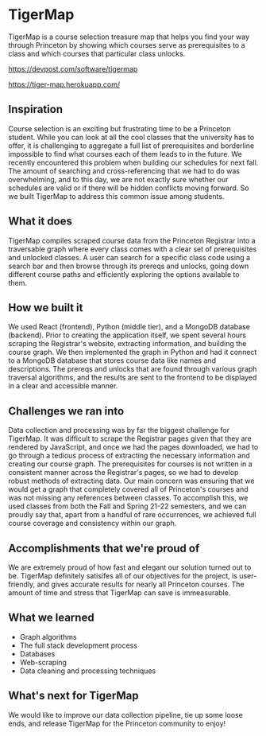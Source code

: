 # TigerMap
TigerMap is a course selection treasure map that helps you find your way through Princeton by showing which courses serve as prerequisites to a class and which courses that particular class unlocks.

https://devpost.com/software/tigermap

https://tiger-map.herokuapp.com/

## Inspiration
Course selection is an exciting but frustrating time to be a Princeton student. While you can look at all the cool classes that the university has to offer, it is challenging to aggregate a full list of prerequisites and borderline impossible to find what courses each of them leads to in the future. We recently encountered this problem when building our schedules for next fall. The amount of searching and cross-referencing that we had to do was overwhelming, and to this day, we are not exactly sure whether our schedules are valid or if there will be hidden conflicts moving forward. So we built TigerMap to address this common issue among students.

## What it does
TigerMap compiles scraped course data from the Princeton Registrar into a traversable graph where every class comes with a clear set of prerequisites and unlocked classes. A user can search for a specific class code using a search bar and then browse through its prereqs and unlocks, going down different course paths and efficiently exploring the options available to them.

## How we built it
We used React (frontend), Python (middle tier), and a MongoDB database (backend). Prior to creating the application itself, we spent several hours scraping the Registrar's website, extracting information, and building the course graph. We then implemented the graph in Python and had it connect to a MongoDB database that stores course data like names and descriptions. The prereqs and unlocks that are found through various graph traversal algorithms, and the results are sent to the frontend to be displayed in a clear and accessible manner.

## Challenges we ran into
Data collection and processing was by far the biggest challenge for TigerMap. It was difficult to scrape the Registrar pages given that they are rendered by JavaScript, and once we had the pages downloaded, we had to go through a tedious process of extracting the necessary information and creating our course graph. The prerequisites for courses is not written in a consistent manner across the Registrar's pages, so we had to develop robust methods of extracting data. Our main concern was ensuring that we would get a graph that completely covered all of Princeton's courses and was not missing any references between classes. To accomplish this, we used classes from both the Fall and Spring 21-22 semesters, and we can proudly say that, apart from a handful of rare occurrences, we achieved full course coverage and consistency within our graph.

## Accomplishments that we're proud of
We are extremely proud of how fast and elegant our solution turned out to be. TigerMap definitely satisifes all of our objectives for the project, is user-friendly, and gives accurate results for nearly all Princeton courses. The amount of time and stress that TigerMap can save is immeasurable.

## What we learned
- Graph algorithms
- The full stack development process
- Databases
- Web-scraping
- Data cleaning and processing techniques

## What's next for TigerMap
We would like to improve our data collection pipeline, tie up some loose ends, and release TigerMap for the Princeton community to enjoy!
